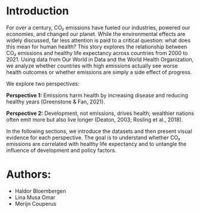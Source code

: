 # Introduction 
For over a century, CO₂ emissions have fueled our industries, powered our economies, and changed our planet. While the environmental effects are widely discussed, far less attention is paid to a critical question: what does this mean for human health?
This story explores the relationship between CO₂ emissions and healthy life expectancy across countries from 2000 to 2021. Using data from Our World in Data and the World Health Organization, we analyze whether countries with high emissions actually see worse health outcomes or whether emissions are simply a side effect of progress.

We explore two perspectives:

**Perspective 1:** 
Emissions harm health by increasing disease and reducing healthy years (Greenstone & Fan, 2021).

**Perspective 2:**
Development, not emissions, drives health; wealthier nations often emit more but also live longer (Deaton, 2003; Rosling et al., 2018).

In the following sections, we introduce the datasets and then present visual evidence for each perspective. The goal is to understand whether CO₂ emissions are correlated with healthy life expectancy and to untangle the influence of development and policy factors.


# Authors:
- Haldor Bloembergen
- Lina Musa Omar
- Merijn Couperus